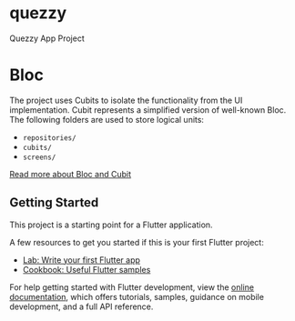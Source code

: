 # quezzy

Quezzy App Project

# Bloc

The project uses Cubits to isolate the functionality from the UI implementation. Cubit represents a simplified version of well-known Bloc. The following folders are used to store logical units:

- `repositories/`
- `cubits/`
- `screens/`

[Read more about Bloc and Cubit](https://bloclibrary.dev/#/gettingstarted)


## Getting Started

This project is a starting point for a Flutter application.

A few resources to get you started if this is your first Flutter project:

- [Lab: Write your first Flutter app](https://docs.flutter.dev/get-started/codelab)
- [Cookbook: Useful Flutter samples](https://docs.flutter.dev/cookbook)

For help getting started with Flutter development, view the
[online documentation](https://docs.flutter.dev/), which offers tutorials,
samples, guidance on mobile development, and a full API reference.
